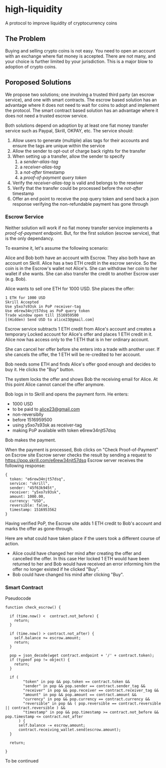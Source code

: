 # high-liquidity
A protocol to improve liquidity of cryptocurrency coins

## The Problem
Buying and selling crypto coins is not easy. You need to open an account with an exchange where fiat money is accepted. There are not many, and your choice is further limited by your jurisdiction. This is a major blow to adoption of crypto coins.

## Poroposed Solutions
We propose two solutions; one involving a trusted third party (an escrow service), and one with smart contracts.
The escrow based solution has an advantage where it does not need to wait for coins to adopt and implement the protocol. The smart contract based solution has an advantage where it does not need a trusted escrow service.

Both solutions depend on adoption by at least one fiat money transfer service such as Paypal, Skrill, OKPAY, etc. The service should:
  1. Allow users to generate (multiple) alias tags for their accounts and ensure the tags are unique within the service
  2. Allow the sender to opt-out of charge back rights for the transfer
  3. When setting up a transfer, allow the sender to specify
      1. a *sender-alias-tag*
      2. a *receiver-alias-tag*
      3. a *not-after* timestamp
      4. a *proof-of-payment query token*
  4. Verify the *receiver-alias-tag* is valid and belongs to the reseiver
  5. Verify that the transfer could be processed before the *not-after* timestamp
  6. Offer an end point to receive the pop query token and send back a json response verifying the non-refundable payment has gone through

### Escrow Service
Neither solution will work if no fiat money transfer service implements a *proof-of-payment* endpoint. But, for the first solution (escrow service), that is the only dependancy.

To examine it, let's assume the following scenario:

Alice and Bob both have an account with Escrow. They also both have an account on Skrill. Alice has a two ETH credit in the escrow service. So the coin is in the Escrow's wallet not Alice's. She can withdraw her coin to her wallet if she wants. She can also transfer the credit to another Escrow user (e.g. Bob).

Alice wants to sell one ETH for 1000 USD. She places the offer:

```
1 ETH for 1000 USD
Skrill Accepted
Use y5xo7s93sk in PoP receiver-tag
Use e6rew34njt57dsq as PoP query token
Trade window open till 1516959500
[(Hidden) Send USD to alice23@gmail.com]
```
Escrow service subtracts 1 ETH credit from Alice's account and creates a temporary Locked account for Alice's offer and places 1 ETH credit in it. Alice now has access only to the 1 ETH that is in her ordinary account.

She can cancel her offer before she enters into a trade with another user. If she cancels the offer, the 1 ETH will be re-credited to her account.

Bob needs some ETH and finds Alice's offer good enough and decides to buy it. He clicks the "Buy" button.

The system locks the offer and shows Bob the receiving email for Alice. At this point Alice cannot cancel the offer anymore.

Bob logs in to Skrill and opens the payment form. He enters:
  - 1000 USD
  - to be paid to alice23@gmail.com
  - non-reversiblly
  - before 1516959500
  - using y5xo7s93sk as receiver-tag
  - making PoP available with token e6rew34njt57dsq

Bob makes the payment.

When the payment is processed, Bob clicks on "Check Proof-of-Payment" on Escrow site
Escrow server checks the result by sending a request to https://pop.skrill.com/e6rew34njt57dsq
Escrow server receives the following response:
```
{
  token: "e6rew34njt57dsq",
  service: "skrill",
  sender: "45f63k945t",
  receiver: "y5xo7s93sk",
  amount: 1000.00,
  currency: "USD",
  reversible: false,
  timestamp: 1516953562
}
```
Having verified PoP, the Escrow site adds 1 ETH credit to Bob's account and marks the offer as gone-through.

Here are what could have taken place if the users took a different course of action.

  - Alice could have changed her mind after creating the offer and cancelled the offer. In this case Her locked 1 ETH would have been returned to her and Bob would have received an error informing him the offer no longer existed if he clicked "Buy".
  - Bob could have changed his mind after clicking "Buy". 

### Smart Contract

Pseudocode
```
function check_escrow() {
  
  if (time.now() <  contract.not_before) {
    return;
  }
  
  if (time.now() > contract.not_after) {
    self.balance += escrow.amount;
    return;
  }
  
  pop = json_decode(wget contract.endpoint + '/' + contract.token);
  if (typeof pop != object) {
    return;
  }
  
  if (
        "token" in pop && pop.token == contract.token &&
        "sender" in pop && pop.sender == contract.sender_tag &&
        "receiver" in pop && pop.receiver == contract.receiver_tag &&
        "amount" in pop && pop.amount == contract.amount &&
        "currency" in pop && pop.currency == contract.currency &&
        "reversible" in pop && ( pop.reversible == contract.reversible || contract.reversible ) &&
        "timestamp" in pop && pop.timestamp >= contract.not_before && pop.timestamp <= contract.not_after
      ) {
      self.balance -= escrow.amount;
      contract.receiving_wallet.send(escrow.amount);
  }
  
  return;
  
}
```
To be continued
